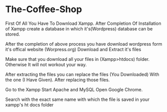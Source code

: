# The-Coffee-Shop

<!-- DOWNLOADING XAMPP -->

First Of All You Have To Download Xampp.
After Completion Of Installation of Xampp create a database in which it's(Wordpress) database can be stored.

<!-- DOWNLOADING WORDPRESS -->

After the completion of above process you have download wordpress form it's offical website (Worpress.org)
Download and Extract it's files

<!-- XAMPP>htdocs -->

Make sure that you download all your files in (Xampp>htdocs) folder.
Otherwise It will not workout your way.

<!-- MOST IMPORTANT PROCESS -->

After extracting the files you can replace the files (You Downloaded) With the one (I Have Given).
After replacing those files.


<!-- OPENING XAMPP BEFORE CHECKING WEBSITE -->

Go to the Xampp 
Start Apache and MySQL 
Open Google Chrome.

<!-- SEARCHING ON GOOGLE CHROME -->

Search with the exact same name with which the file is saved in your xampp's ht docs folder




<!-- SOME IMPORTANT LINKS -->





